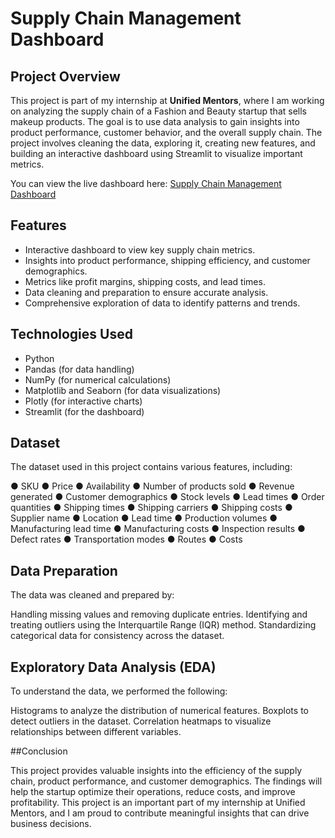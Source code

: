 # Supply Chain Management Dashboard

## Project Overview
This project is part of my internship at **Unified Mentors**, where I am working on analyzing the supply chain of a Fashion and Beauty startup that sells makeup products. The goal is to use data analysis to gain insights into product performance, customer behavior, and the overall supply chain. The project involves cleaning the data, exploring it, creating new features, and building an interactive dashboard using Streamlit to visualize important metrics.



You can view the live dashboard here: [Supply Chain Management Dashboard](https://public.tableau.com/views/Book1_17420289332070/Story1?:language=en-US&:sid=&:redirect=auth&:display_count=n&:origin=viz_share_link)

## Features
- Interactive dashboard to view key supply chain metrics.
- Insights into product performance, shipping efficiency, and customer demographics.
- Metrics like profit margins, shipping costs, and lead times.
- Data cleaning and preparation to ensure accurate analysis.
- Comprehensive exploration of data to identify patterns and trends.

## Technologies Used
- Python
- Pandas (for data handling)
- NumPy (for numerical calculations)
- Matplotlib and Seaborn (for data visualizations)
- Plotly (for interactive charts)
- Streamlit (for the dashboard)

## Dataset
The dataset used in this project contains various features, including:

● SKU
● Price
● Availability
● Number of products sold
● Revenue generated
● Customer demographics
● Stock levels
● Lead times
● Order quantities
● Shipping times
● Shipping carriers
● Shipping costs
● Supplier name
● Location
● Lead time
● Production volumes
● Manufacturing lead time
● Manufacturing costs
● Inspection results
● Defect rates
● Transportation modes
● Routes
● Costs

## Data Preparation

The data was cleaned and prepared by:

Handling missing values and removing duplicate entries.
Identifying and treating outliers using the Interquartile Range (IQR) method.
Standardizing categorical data for consistency across the dataset.

## Exploratory Data Analysis (EDA)

To understand the data, we performed the following:

Histograms to analyze the distribution of numerical features.
Boxplots to detect outliers in the dataset.
Correlation heatmaps to visualize relationships between different variables.

##Conclusion

This project provides valuable insights into the efficiency of the supply chain, product performance, and customer demographics. The findings will help the startup optimize their operations, reduce costs, and improve profitability. This project is an important part of my internship at Unified Mentors, and I am proud to contribute meaningful insights that can drive business decisions.





